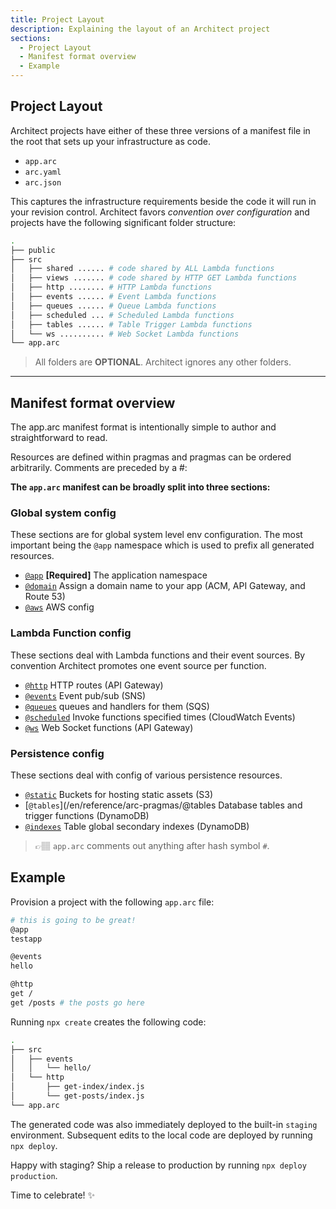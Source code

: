```yaml
---
title: Project Layout
description: Explaining the layout of an Architect project
sections:
  - Project Layout
  - Manifest format overview
  - Example
---
```


## Project Layout

Architect projects have either of these three versions of a manifest file in the root that sets up your infrastructure as code. 

- `app.arc`
- `arc.yaml`
- `arc.json` 

This captures the infrastructure requirements beside the code it will run in your revision control. Architect favors *convention over configuration* and projects have the following significant folder structure:

```bash
.
├── public
├── src
│   ├── shared ...... # code shared by ALL Lambda functions
│   ├── views ....... # code shared by HTTP GET Lambda functions
│   ├── http ........ # HTTP Lambda functions
│   ├── events ...... # Event Lambda functions
│   ├── queues ...... # Queue Lambda functions
│   ├── scheduled ... # Scheduled Lambda functions
│   ├── tables ...... # Table Trigger Lambda functions
│   └── ws .......... # Web Socket Lambda functions      
└── app.arc
```

> All folders are **OPTIONAL**. Architect ignores any other folders.

---

## Manifest format overview

The app.arc manifest format is intentionally simple to author and straightforward to read.

Resources are defined within pragmas and pragmas can be ordered arbitrarily. Comments are preceded by a #:

**The `app.arc` manifest can be broadly split into three sections:**

### Global system config

These sections are for global system level env configuration. The most important being the `@app` namespace which is used to prefix all generated resources.

- [`@app`](/en/reference/arc-pragmas/@app) **[Required]** The application namespace
- [`@domain`](/en/reference/arc-pragmas/@domain) Assign a domain name to your app (ACM, API Gateway, and Route 53)
- [`@aws`](/en/reference/arc-pragmas/@aws) AWS config

### Lambda Function config

These sections deal with Lambda functions and their event sources. By convention Architect promotes one event source per function. 

- [`@http`](/en/reference/arc-pragmas/@http) HTTP routes (API Gateway)
- [`@events`](/en/reference/arc-pragmas/@events) Event pub/sub (SNS)
- [`@queues`](/en/reference/arc-pragmas/@queues)  queues and handlers for them (SQS)
- [`@scheduled`](/en/reference/arc-pragmas/@scheduled) Invoke functions specified times (CloudWatch Events)
- [`@ws`](/en/reference/arc-pragmas/@ws) Web Socket functions (API Gateway)

### Persistence config

These sections deal with config of various persistence resources.

- [`@static`](/en/reference/arc-pragmas/@static) Buckets for hosting static assets (S3)
- [`@tables`](/en/reference/arc-pragmas/@tables Database tables and trigger functions (DynamoDB)
- [`@indexes`](/en/reference/arc-pragmas/@indexes) Table global secondary indexes (DynamoDB)

> 👉🏽 `app.arc` comments out anything after hash symbol `#`. 

## Example

Provision a project with the following `app.arc` file:

```bash
# this is going to be great!
@app
testapp

@events
hello

@http
get /
get /posts # the posts go here
```

Running `npx create` creates the following code:

```bash
.
├── src
│   ├── events
│   │   └── hello/
│   └── http
│       ├── get-index/index.js
│       └── get-posts/index.js
└── app.arc
```

The generated code was also immediately deployed to the built-in `staging` environment. Subsequent edits to the local code are deployed by running `npx deploy`.

Happy with staging? Ship a release to production by running `npx deploy production`. 

Time to celebrate! ✨

